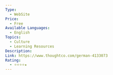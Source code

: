 ```yaml
---
Type:
  - WebSite
Price:
  - Free
Available Languages:
  - English
Topics:
  - Culture
  - Learning Resources
Description: 
Link: https://www.thoughtco.com/german-4133073
Rating:
  - ⭐⭐⭐⭐★
---
```

